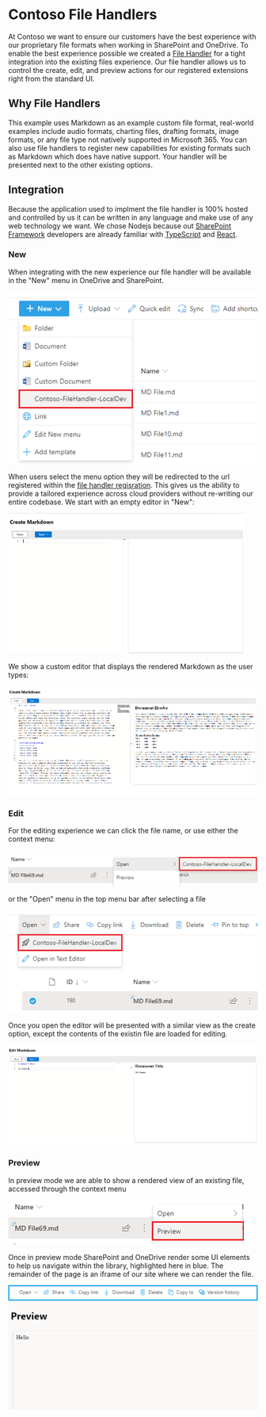 # Contoso File Handlers

At Contoso we want to ensure our customers have the best experience with our proprietary file formats when working in SharePoint and OneDrive. To enable the best experience possible we created a [File Handler](https://aka.ms/odsp-file-handlers) for a tight integration into the existing files experience. Our file handler allows us to control the create, edit, and preview actions for our registered extensions right from the standard UI.

## Why File Handlers

This example uses Markdown as an example custom file format, real-world examples include audio formats, charting files, drafting formats, image formats, or any file type not natively supported in Microsoft 365. You can also use file handlers to register new capabilities for existing formats such as Markdown which does have native support. Your handler will be presented next to the other existing options.

## Integration

Because the application used to implment the file handler is 100% hosted and controlled by us it can be written in any language and make use of any web technology we want. We chose Nodejs because out [SharePoint Framework](https://docs.microsoft.com/en-us/sharepoint/dev/spfx/sharepoint-framework-overview) developers are already familiar with [TypeScript](https://www.typescriptlang.org/) and [React](https://reactjs.org/).


### New

When integrating with the new experience our file handler will be available in the "New" menu in OneDrive and SharePoint.

![](/img/filehandler/new-menu.png)

When users select the menu option they will be redirected to the url registered within the [file handler regisration](https://docs.microsoft.com/en-us/onedrive/developer/file-handlers/register-manually). This gives us the ability to provide a tailored experience across cloud providers without re-writing our entire codebase. We start with an empty editor in "New":

![](/img/filehandler/new-editor-empty.png)

We show a custom editor that displays the rendered Markdown as the user types:

![](/img/filehandler/new-editor-content.png)


### Edit

For the editing experience we can click the file name, or use either the context menu:

![](/img/filehandler/edit-open-contextmenu.png)

or the "Open" menu in the top menu bar after selecting a file

![](/img/filehandler/edit-open-navmenu.png)

Once you open the editor will be presented with a similar view as the create option, except the contents of the existin file are loaded for editing.

![](/img/filehandler/edit-content.png)


### Preview

In preview mode we are able to show a rendered view of an existing file, accessed through the context menu

![](/img/filehandler/preview-open-contextmenu.png)

Once in preview mode SharePoint and OneDrive render some UI elements to help us navigate within the library, highlighted here in blue. The remainder of the page is an iframe of our site where we can render the file.

![](/img/filehandler/preview-content.png)
